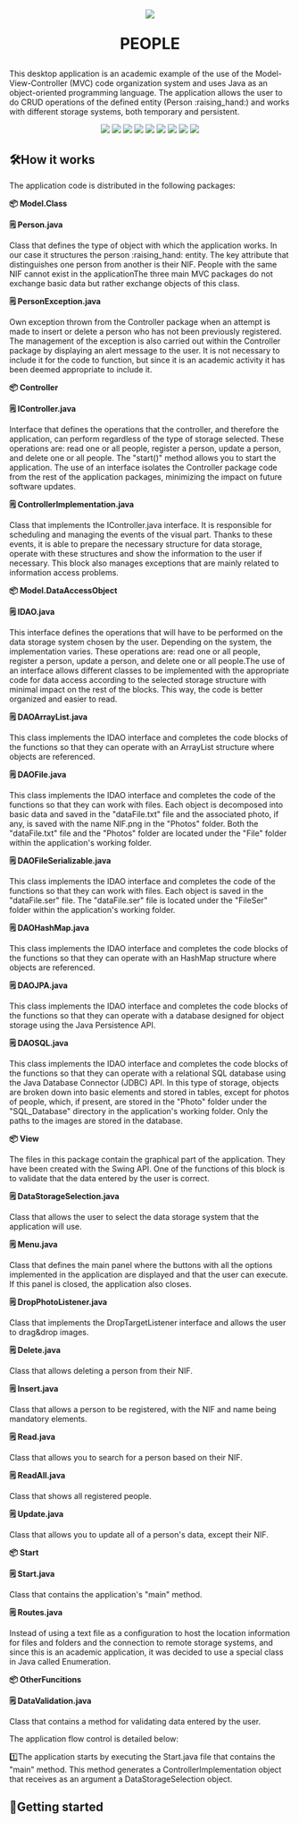 <h1 align="center">
  <p align="center">
    <img src="https://github.com/user-attachments/assets/89c0e841-a321-43b4-b8fa-cdd9cd2cd7c4" >
  </p>
  <p align="center"> PEOPLE 
  </p>
</h1>
<div>
  <p>
    This desktop application is an academic example of the use of the Model-View-Controller (MVC) code organization system and uses Java as an object-oriented programming language. The application allows the user to do CRUD operations of the defined entity (Person :raising_hand:) and works with different storage systems, both temporary and persistent.
  </p>
</div>
<div>
  <p align="center">
    <img src="https://img.shields.io/badge/License-GPL v3.0-blue">
    <img src="https://img.shields.io/badge/JDK->=17-red">
    <img src="https://img.shields.io/badge/Maven-4.0.0-green">
    <img src="https://img.shields.io/badge/OS-Windows, Linux-yellow">
    <img src="https://img.shields.io/badge/ObjectDB-2.9.0-orange">
    <img src="https://img.shields.io/badge/MySQL_Connector-8.0.25-purple">
    <img src="https://img.shields.io/badge/JDatePicker-2.0.3-white">
    <img src="https://img.shields.io/badge/Apache Commons_IO-2.5-brown">
    <img src="https://img.shields.io/badge/release-Latest version-black">
  </p>
</div>
<h2>🛠️How it works</h2>
<div>
  <p>The application code is distributed in the following packages: </p>
    <p><b>📦 Model.Class</b></p>
      <p><b>🗒️ Person.java</b></p> 
        <p><span>Class that defines the type of object with which the application works. In our case it structures the person :raising_hand: entity. The key attribute that   
                  distinguishes one person from another is their NIF. People with the same NIF cannot exist in the applicationThe three main MVC packages do not exchange     
                  basic data but rather exchange objects of this class.</span></p>
      <p><b>🗒️ PersonException.java</b></p>
        <p><span>Own exception thrown from the Controller package when an attempt is made to insert or delete a person who has not been previously registered. The management                   of the exception is also carried out within the Controller package by displaying an alert message to the user. It is not necessary to include it for the   
                  code to function, but since it is an academic activity it has been deemed appropriate to include it.</span></p>
    <p><b>📦 Controller</b></p>
      <p><b>🗒️ IController.java</b></p> 
        <p><span>Interface that defines the operations that the controller, and therefore the application, can perform regardless of the type of storage selected. These   
                  operations are: read one or all people, register a person, update a person, and delete one or all people. The "start()" method allows you to start the 
                  application. The use of an interface isolates the Controller package code from the rest of the application packages, minimizing the impact on future     
                  software updates.</span></p>
      <p><b>🗒️ ControllerImplementation.java</b></p> 
        <p><span>Class that implements the IController.java interface. It is responsible for scheduling and managing the events of the visual part. Thanks to these events, 
                  it is able to prepare the necessary structure for data storage, operate with these structures and show the information to the user if necessary. This block                   also manages exceptions that are mainly related to information access problems.</span></p>
    <p><b>📦 Model.DataAccessObject</b></p>
      <p><b>🗒️ IDAO.java</b></p> 
        <p><span>This interface defines the operations that will have to be performed on the data storage system chosen by the user. Depending on the system, the     
                  implementation varies. These operations are: read one or all people, register a person, update a person, and delete one or all people.The use of an 
                  interface allows different classes to be implemented with the appropriate code for data access according to the selected storage structure with minimal 
                  impact on the rest of the blocks. This way, the code is better organized and easier to read.</span></p>
      <p><b>🗒️ DAOArrayList.java</b></p> 
        <p><span>This class implements the IDAO interface and completes the code blocks of the functions so that they can operate with an ArrayList structure where objects                     are referenced.</span></p>
      <p><b>🗒️ DAOFile.java</b></p> 
        <p><span>This class implements the IDAO interface and completes the code of the functions so that they can work with files. Each object is decomposed into basic data                   and saved in the "dataFile.txt" file and the associated photo, if any, is saved with the name NIF.png in the "Photos" folder. Both the "dataFile.txt" file                    and the "Photos" folder are located under the "File" folder within the application's working folder.</span></p>
      <p><b>🗒️ DAOFileSerializable.java</b></p> 
        <p><span>This class implements the IDAO interface and completes the code of the functions so that they can work with files. Each object is saved in the       
                  "dataFile.ser" file. The "dataFile.ser" file is located under the "FileSer" folder within the application's working folder.</span></p>
      <p><b>🗒️ DAOHashMap.java</b></p> 
        <p><span>This class implements the IDAO interface and completes the code blocks of the functions so that they can operate with an HashMap structure where objects                     are referenced.</span></p>
      <p><b>🗒️ DAOJPA.java</b></p> 
        <p><span>This class implements the IDAO interface and completes the code blocks of the functions so that they can operate with a database designed for object storage                   using the Java Persistence API.</span></p>
      <p><b>🗒️ DAOSQL.java</b></p> 
        <p><span>This class implements the IDAO interface and completes the code blocks of the functions so that they can operate with a relational SQL database using the                     Java Database Connector (JDBC) API. In this type of storage, objects are broken down into basic elements and stored in tables, except for photos of people,                   which, if present, are stored in the "Photo" folder under the "SQL_Database" directory in the application's working folder. Only the paths to the images are                 stored in the database.</span></p>
    <p><b>📦 View</b></p>
      <p><span>The files in this package contain the graphical part of the application. They have been created with the Swing API. One of the functions of this block is                     to validate that the data entered by the user is correct.</span></p>
        <p><b>🗒️ DataStorageSelection.java</b></p> 
          <p><span>Class that allows the user to select the data storage system that the application will use.</span></p>
        <p><b>🗒️ Menu.java</b></p> 
          <p><span>Class that defines the main panel where the buttons with all the options implemented in the application are displayed and that the user can execute. If                       this panel is closed, the application also closes.</span></p>
        <p><b>🗒️ DropPhotoListener.java</b></p> 
          <p><span>Class that implements the DropTargetListener interface and allows the user to drag&drop images.</span></p>
        <p><b>🗒️ Delete.java</b></p> 
          <p><span>Class that allows deleting a person from their NIF.</span></p>
        <p><b>🗒️ Insert.java</b></p> 
          <p><span>Class that allows a person to be registered, with the NIF and name being mandatory elements.</span></p>
        <p><b>🗒️ Read.java</b></p> 
          <p><span>Class that allows you to search for a person based on their NIF.</span></p>
        <p><b>🗒️ ReadAll.java</b></p> 
          <p><span>Class that shows all registered people.</span></p>
        <p><b>🗒️ Update.java</b></p> 
          <p><span>Class that allows you to update all of a person's data, except their NIF.</span></p>
    <p><b>📦 Start</b></p>
      <p><b>🗒️ Start.java</b></p> 
        <p><span>Class that contains the application's "main" method.</span></p>
      <p><b>🗒️ Routes.java</b></p> 
        <p><span>Instead of using a text file as a configuration to host the location information for files and folders and the connection to remote storage systems, and                       since this is an academic application, it was decided to use a special class in Java called Enumeration.</span></p>
    <p><b>📦 OtherFuncitions</b></p>
      <p><b>🗒️ DataValidation.java</b></p> 
        <p><span>Class that contains a method for validating data entered by the user.</span></p>
</div>
 <p>The application flow control is detailed below:</p>
    <p>1️⃣The application starts by executing the Start.java file that contains the "main" method. This method generates a ControllerImplementation object that receives as             an argument a DataStorageSelection object.</p>

<h2>🚀Getting started</h2>


